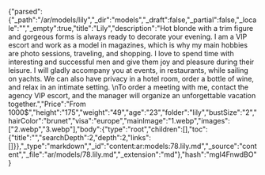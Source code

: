 {"parsed":{"_path":"/ar/models/lily","_dir":"models","_draft":false,"_partial":false,"_locale":"","_empty":true,"title":"Lily","description":"Hot blonde with a trim figure and gorgeous forms is always ready to decorate your evening. I am a VIP escort and work as a model in magazines, which is why my main hobbies are photo sessions, traveling, and shopping. I love to spend time with interesting and successful men and give them joy and pleasure during their leisure. I will gladly accompany you at events, in restaurants, while sailing on yachts. We can also have privacy in a hotel room, order a bottle of wine, and relax in an intimate setting. \nTo order a meeting with me, contact the agency VIP escort, and the manager will organize an unforgettable vacation together.","Price":"From 1000$","height":"175","weight":"49","age":"23","folder":"lily","bustSize":"2","hairColor":"brunet","visa":"europe","mainImage":"1.webp","images":["2.webp","3.webp"],"body":{"type":"root","children":[],"toc":{"title":"","searchDepth":2,"depth":2,"links":[]}},"_type":"markdown","_id":"content:ar:models:78.lily.md","_source":"content","_file":"ar/models/78.lily.md","_extension":"md"},"hash":"mgI4FnwdBO"}